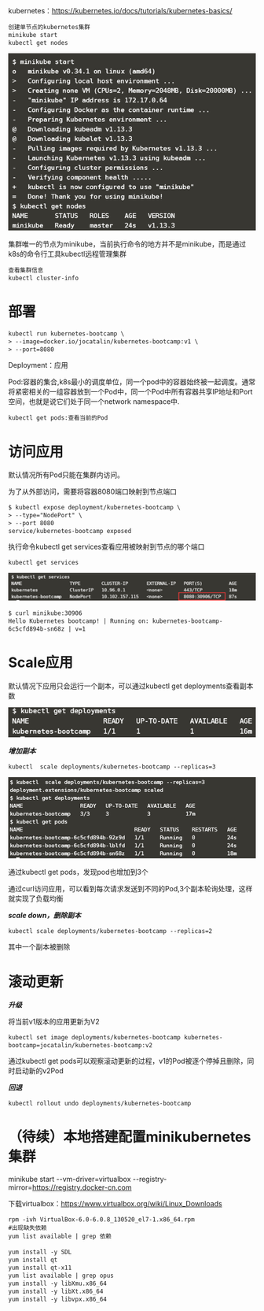 kubernetes：https://kubernetes.io/docs/tutorials/kubernetes-basics/

```
创建单节点的kubernetes集群
minikube start
kubectl get nodes
```

![01](.\images\k8s-01.png)

集群唯一的节点为minikube，当前执行命令的地方并不是minikube，而是通过k8s的命令行工具kubectl远程管理集群

```
查看集群信息
kubectl cluster-info
```

# 部署

```
kubectl run kubernetes-bootcamp \
> --image=docker.io/jocatalin/kubernetes-bootcamp:v1 \
> --port=8080
```

Deployment：应用

Pod:容器的集合,k8s最小的调度单位，同一个pod中的容器始终被一起调度。通常将紧密相关的一组容器放到一个Pod中，同一个Pod中所有容器共享IP地址和Port空间，也就是说它们处于同一个network namespace中.

```
kubectl get pods:查看当前的Pod
```

# 访问应用

默认情况所有Pod只能在集群内访问。

为了从外部访问，需要将容器8080端口映射到节点端口

```
$ kubectl expose deployment/kubernetes-bootcamp \
> --type="NodePort" \
> --port 8080
service/kubernetes-bootcamp exposed
```

执行命令kubectl get services查看应用被映射到节点的哪个端口

```
kubectl get services
```

![02](.\images\k8s-02.png)

```
$ curl minikube:30906
Hello Kubernetes bootcamp! | Running on: kubernetes-bootcamp-6c5cfd894b-sn68z | v=1
```

# Scale应用

默认情况下应用只会运行一个副本，可以通过kubectl get deployments查看副本数

![03](.\images\k8s-03.png)

***增加副本***

```
kubectl  scale deployments/kubernetes-bootcamp --replicas=3
```

![04](.\images\k8s-04.png)

通过kubectl get pods，发现pod也增加到3个

通过curl访问应用，可以看到每次请求发送到不同的Pod,3个副本轮询处理，这样就实现了负载均衡

***scale down，删除副本***

```
kubectl scale deployments/kubernetes-bootcamp --replicas=2
```

其中一个副本被删除

# 滚动更新

***升级***

将当前v1版本的应用更新为V2

```
kubectl set image deployments/kubernetes-bootcamp kubernetes-bootcamp=jocatalin/kubernetes-bootcamp:v2
```

通过kubectl get pods可以观察滚动更新的过程，v1的Pod被逐个停掉且删除，同时启动新的v2Pod

***回退***

```
kubectl rollout undo deployments/kubernetes-bootcamp
```

# （待续）本地搭建配置minikubernetes集群

minikube start --vm-driver=virtualbox --registry-mirror=https://registry.docker-cn.com

下载virtualbox：https://www.virtualbox.org/wiki/Linux_Downloads

```
rpm -ivh VirtualBox-6.0-6.0.8_130520_el7-1.x86_64.rpm
#出现缺失依赖
yum list available | grep 依赖

yum install -y SDL
yum install qt
yum install qt-x11
yum list available | grep opus
yum install -y libXmu.x86_64
yum install -y libXt.x86_64
yum install -y libvpx.x86_64
```
